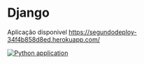 # Django

Aplicação disponivel https://segundodeploy-34f4b858d8ed.herokuapp.com/

[![Python application](https://github.com/gustavodsantos/Django/actions/workflows/django_ci.yml/badge.svg)](https://github.com/gustavodsantos/Django/actions/workflows/django_ci.yml)

